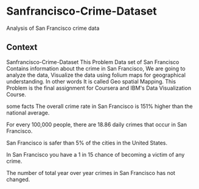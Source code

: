 # Sanfrancisco-Crime-Dataset

Analysis of San Francisco crime data

## Context 

Sanfrancisco-Crime-Dataset
This Problem Data set of San Francisco Contains information about the crime in San Francisco, We are going to analyze the data, Visualize the data using folium maps for geographical understanding. In other words It is called Geo spatial Mapping. This Problem is the final assignment for Coursera and IBM's Data Visualization Course.

some facts
The overall crime rate in San Francisco is 151% higher than the national average.

For every 100,000 people, there are 18.86 daily crimes that occur in San Francisco.

San Francisco is safer than 5% of the cities in the United States.

In San Francisco you have a 1 in 15 chance of becoming a victim of any crime.

The number of total year over year crimes in San Francisco has not changed.
